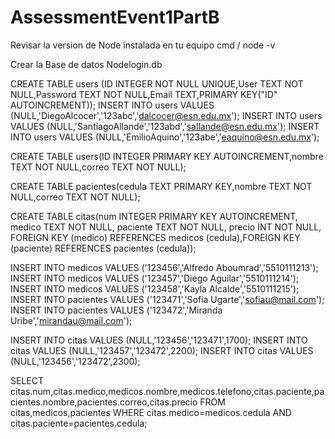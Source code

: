 # AssessmentEvent1PartB
Revisar la version de Node instalada en tu equipo cmd / node -v

Crear la Base de datos Nodelogin.db

CREATE TABLE users (ID	INTEGER NOT NULL UNIQUE,User TEXT NOT NULL,Password TEXT NOT NULL,Email	TEXT,PRIMARY KEY("ID" AUTOINCREMENT));
INSERT INTO users VALUES (NULL,'DiegoAlcocer','123abc','dalcocer@esn.edu.mx');
INSERT INTO users VALUES (NULL,'SantiagoAllande','123abd','sallande@esn.edu.mx');
INSERT INTO users VALUES (NULL,'EmilioAquino','123abe','eaquino@esn.edu.mx');


CREATE TABLE users(ID INTEGER PRIMARY KEY AUTOINCREMENT,nombre TEXT NOT NULL,correo TEXT NOT NULL);

CREATE TABLE pacientes(cedula TEXT PRIMARY KEY,nombre TEXT NOT NULL,correo TEXT NOT NULL);


CREATE TABLE citas(num INTEGER PRIMARY KEY AUTOINCREMENT, medico TEXT NOT NULL, paciente TEXT NOT NULL, precio INT NOT NULL,
FOREIGN KEY (medico) REFERENCES medicos (cedula),FOREIGN KEY (paciente) REFERENCES pacientes (cedula));


INSERT INTO medicos VALUES ('123456','Alfredo Aboumrad','5510111213');
INSERT INTO medicos VALUES ('123457','Diego Aguilar','5510111214');
INSERT INTO medicos VALUES ('123458','Kayla Alcalde','5510111215');
INSERT INTO pacientes VALUES ('123471','Sofia Ugarte','sofiau@mail.com');
INSERT INTO pacientes VALUES ('123472','Miranda Uribe','mirandau@mail.com');



INSERT INTO citas VALUES (NULL,'123456','123471',1700);
INSERT INTO citas VALUES (NULL,'123457','123472',2200);
INSERT INTO citas VALUES (NULL,'123456','123472',2300);


SELECT citas.num,citas.medico,medicos.nombre,medicos.telefono,citas.paciente,pacientes.nombre,pacientes.correo,citas.precio
FROM citas,medicos,pacientes
WHERE citas.medico=medicos.cedula
AND citas.paciente=pacientes.cedula;
